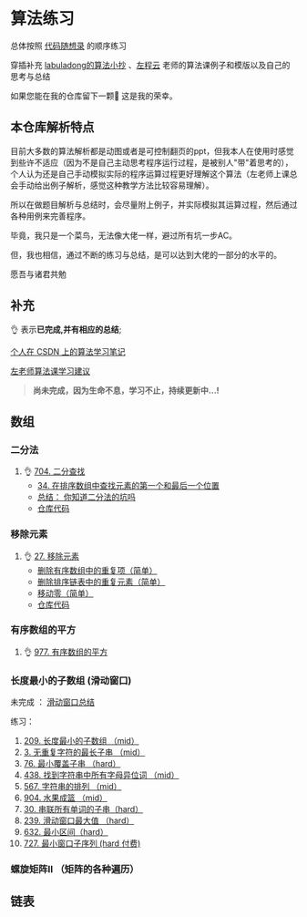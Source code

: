 
# 算法练习

总体按照 [代码随想录](https://www.programmercarl.com/) 的顺序练习

穿插补充 [labuladong的算法小抄](https://labuladong.gitee.io/) 、[左程云](https://github.com/algorithmzuo ) 老师的算法课例子和模版以及自己的思考与总结

如果您能在我的仓库留下一颗🌟 这是我的荣幸。

## 本仓库解析特点

目前大多数的算法解析都是动图或者是可控制翻页的ppt，但我本人在使用时感觉到些许不适应（因为不是自己主动思考程序运行过程，是被别人"带"着思考的），个人认为还是自己手动模拟实际的程序运算过程更好理解这个算法（左老师上课总会手动给出例子解析，感觉这种教学方法比较容易理解）。

所以在做题目解析与总结时，会尽量附上例子，并实际模拟其运算过程，然后通过各种用例来完善程序。

毕竟，我只是一个菜鸟，无法像大佬一样，避过所有坑一步AC。

但，我也相信，通过不断的练习与总结，是可以达到大佬的一部分的水平的。

愿吾与诸君共勉 


## 补充

:ok_hand: 表示**已完成,并有相应的总结**;

[个人在 CSDN 上的算法学习笔记 ](https://blog.csdn.net/qq_41852212/article/details/120628784)

[左老师算法课学习建议](http://erdengk.top/archives/zuo-lao-shi-suan-fa-ke-xue-xi-jian-yi)


> **尚未完成，因为生命不息，学习不止，持续更新中...!**

## 数组

### 二分法

1. :ok_hand: [704. 二分查找](https://leetcode-cn.com/problems/binary-search/)
   - [34. 在排序数组中查找元素的第一个和最后一个位置](https://leetcode-cn.com/problems/find-first-and-last-position-of-element-in-sorted-array/)
   - [总结： 你知道二分法的坑吗](http://erdengk.top/archives/er-fen-fa)
   - [仓库代码](https://github.com/erdengk/codeExercise/blob/main/src/daily/exercise/LeetCodeArray/Search.java)


### 移除元素

1. :ok_hand: [27. 移除元素](https://leetcode-cn.com/problems/remove-element/)
   - [删除有序数组中的重复项（简单）](https://leetcode-cn.com/problems/remove-duplicates-from-sorted-array/)
   - [删除排序链表中的重复元素（简单）](https://leetcode-cn.com/problems/remove-duplicates-from-sorted-list/)
   - [移动零（简单）](https://leetcode-cn.com/problems/move-zeroes/)
   - [仓库代码](https://github.com/erdengk/codeExercise/blob/main/src/daily/exercise/LeetCodeArray/RemoveElement.java)

### 有序数组的平方

1. :ok_hand: [977. 有序数组的平方](https://leetcode-cn.com/problems/squares-of-a-sorted-array/)

### 长度最小的子数组 (滑动窗口)

未完成 ： [滑动窗口总结]()

练习：

1. [209. 长度最小的子数组 （mid）](https://leetcode-cn.com/problems/minimum-size-subarray-sum/)
2. [3. 无重复字符的最长子串 （mid）](https://leetcode-cn.com/problems/longest-substring-without-repeating-characters/)
3. [76. 最小覆盖子串 （hard）](https://leetcode-cn.com/problems/minimum-window-substring/)
4. [438. 找到字符串中所有字母异位词 （mid）](https://leetcode-cn.com/problems/find-all-anagrams-in-a-string/)
5. [567. 字符串的排列 （mid）](https://leetcode-cn.com/problems/permutation-in-string/)
6. [904. 水果成篮 （mid）](https://leetcode-cn.com/problems/fruit-into-baskets/)
7. [30. 串联所有单词的子串（hard）](https://leetcode-cn.com/problems/substring-with-concatenation-of-all-words/)
8. [239. 滑动窗口最大值 （hard）](https://leetcode-cn.com/problems/sliding-window-maximum/)
9. [632. 最小区间（hard）](https://leetcode-cn.com/problems/smallest-range-covering-elements-from-k-lists/)
10. [727. 最小窗口子序列 (hard 付费)](https://leetcode-cn.com/problems/minimum-window-subsequence/ )




### 螺旋矩阵II （矩阵的各种遍历）



## 链表


